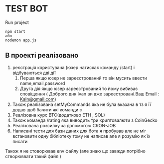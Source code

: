 # TEST BOT
Run project
```shell
npm start 
або 
nodemon app.js
```
## В проекті реалізовано 
1) реєстрація користувача (юзер натискає команду /start) і відбуваються дві дії 
   1) Перша якщо юзер не зареєстрований то він мусить ввести name,email,password 
   2) Друга дія якщо юзер зареєстрований то йому вибиває сповіщення ( Доброго дня Ivan ви вже зареєстровані.Ваш Email : Kaln@gmail.com)
2) Також реалізована setMyCommands яка не була вказана в тз я її додав щоб бачити які команди є 
3) Реалізовна курс BTC(додатково ETH , SOL) 
4) Також команда /rating яка виводить три криптовалюти з CoinGecko
5) Реалізована розсилку за допомогою CRON-JOB
6) Написані тести для бази даних для бота я пробував але не міг встановити одну бібліотеку тому не написав але я розумію як їх писати 

Також я не стоворював env файлу (але знаю що завжди потрібно створюввати такий файл )

